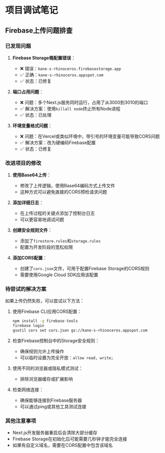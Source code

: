 # 项目调试笔记

## Firebase上传问题排查

### 已发现问题

1. **Firebase Storage桶配置错误**：
   - ❌ 错误：`kane-s-rhinoceros.firebasestorage.app`
   - ✅ 正确：`kane-s-rhinoceros.appspot.com`
   - ✅ 状态：已修复

2. **端口占用问题**：
   - ❌ 问题：多个Next.js服务同时运行，占用了从3000到3010的端口
   - ✅ 解决方案：使用`killall node`终止所有Node进程
   - ✅ 状态：已处理

3. **环境变量格式问题**：
   - ❌ 问题：在Vercel或类似环境中，带引号的环境变量可能导致CORS问题
   - ✅ 解决方案：改为硬编码Firebase配置
   - ✅ 状态：已修复

### 改进项目的修改

1. **使用Base64上传**：
   - 修改了上传逻辑，使用Base64编码方式上传文件
   - 这种方式可以避免直接的CORS预检请求问题

2. **添加详细日志**：
   - 在上传过程的关键点添加了控制台日志
   - 可以更容易地调试问题

3. **创建安全规则文件**：
   - 添加了`firestore.rules`和`storage.rules`
   - 配置为开发阶段的宽松权限

4. **添加CORS配置**：
   - 创建了`cors.json`文件，可用于配置Firebase Storage的CORS规则
   - 需要使用Google Cloud SDK应用该配置

### 待尝试的解决方案

如果上传仍然失败，可以尝试以下方法：

1. 使用Firebase CLI应用CORS配置：
   ```bash
   npm install -g firebase-tools
   firebase login
   gsutil cors set cors.json gs://kane-s-rhinoceros.appspot.com
   ```

2. 检查Firebase控制台中的Storage安全规则：
   - 确保规则允许上传操作
   - 可以临时设置为完全开放：`allow read, write;`

3. 使用不同的浏览器或隐私模式测试：
   - 排除浏览器缓存或扩展影响

4. 检查网络连接：
   - 确保能够连接到Firebase服务器
   - 可以通过ping或其他工具测试连接

### 其他注意事项

- Next.js开发服务器重启后会清除大部分缓存
- Firebase Storage在初始化后可能需要几秒钟才能完全连接
- 如果有自定义域名，需要在CORS配置中包含该域名 